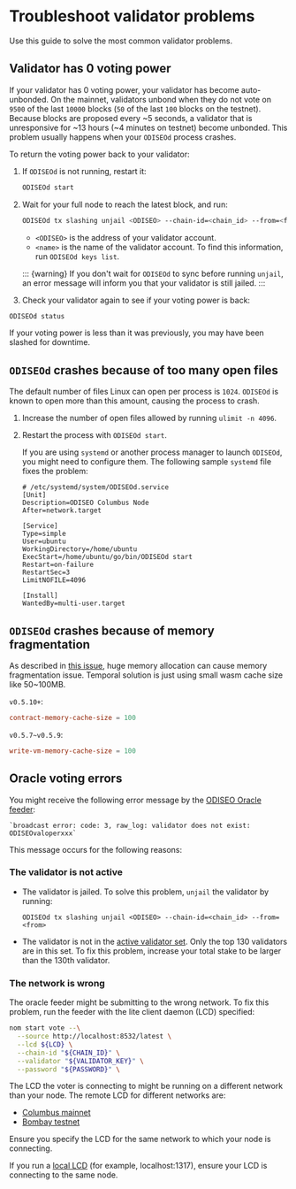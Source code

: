 # Troubleshoot validator problems

Use this guide to solve the most common validator problems.

## Validator has 0 voting power

If your validator has 0 voting power, your validator has become auto-unbonded. On the mainnet, validators unbond when they do not vote on `9500` of the last `10000` blocks (`50` of the last `100` blocks on the testnet). Because blocks are proposed every ~5 seconds, a validator that is unresponsive for ~13 hours (~4 minutes on testnet) become unbonded. This problem usually happens when your `ODISEOd` process crashes.

To return the voting power back to your validator:

1. If `ODISEOd` is not running, restart it:

   ```bash
   ODISEOd start
   ```

2. Wait for your full node to reach the latest block, and run:

   ```bash
   ODISEOd tx slashing unjail <ODISEO> --chain-id=<chain_id> --from=<from>
   ```

   - `<ODISEO>` is the address of your validator account.
   - `<name>` is the name of the validator account. To find this information, run `ODISEOd keys list`.

   ::: {warning}
   If you don't wait for `ODISEOd` to sync before running `unjail`, an error message will inform you that your validator is still jailed.
   :::

3.  Check your validator again to see if your voting power is back:

   ```bash
   ODISEOd status
   ```

   If your voting power is less than it was previously, you may have been slashed for downtime.

## `ODISEOd` crashes because of too many open files

The default number of files Linux can open per process is `1024`. `ODISEOd` is known to open more than this amount, causing the process to crash.

1. Increase the number of open files allowed by running `ulimit -n 4096`.  

2. Restart the process with `ODISEOd start`.

   If you are using `systemd` or another process manager to launch `ODISEOd`, you might need to configure them. The following  sample `systemd` file fixes the problem:

   ```systemd
   # /etc/systemd/system/ODISEOd.service
   [Unit]
   Description=ODISEO Columbus Node
   After=network.target

   [Service]
   Type=simple
   User=ubuntu
   WorkingDirectory=/home/ubuntu
   ExecStart=/home/ubuntu/go/bin/ODISEOd start
   Restart=on-failure
   RestartSec=3
   LimitNOFILE=4096

   [Install]
   WantedBy=multi-user.target
   ```
## `ODISEOd` crashes because of memory fragmentation

As described in [this issue](https://github.com/ODISEOmoney/core/issues/592), huge memory allocation can cause memory fragmentation issue. Temporal solution is just using small wasm cache size like 50~100MB.

`v0.5.10+`:

```toml
contract-memory-cache-size = 100
```

`v0.5.7~v0.5.9`:

```toml
write-vm-memory-cache-size = 100
```

## Oracle voting errors

You might receive the following error message by the [ODISEO Oracle feeder](https://github.com/ODISEOmoney/oracle-feeder):

    `broadcast error: code: 3, raw_log: validator does not exist: ODISEOvaloperxxx`

This message occurs for the following reasons:

### The validator is not active

- The validator is jailed. To solve this problem, `unjail` the validator by running:

    `ODISEOd tx slashing unjail <ODISEO> --chain-id=<chain_id> --from=<from>`

- The validator is not in the [active validator set](../../learn/glossary.md#active-set). Only the top 130 validators are in this set. To fix this problem, increase your total stake to be larger than the 130th validator.

### The network is wrong

The oracle feeder might be submitting to the wrong network. To fix this problem, run the feeder with the lite client daemon (LCD) specified:

```bash
nom start vote --\
  --source http://localhost:8532/latest \
  --lcd ${LCD} \
  --chain-id "${CHAIN_ID}" \
  --validator "${VALIDATOR_KEY}" \
  --password "${PASSWORD}" \
```

The LCD the voter is connecting to might be running on a different network than your node. The remote LCD for different networks are:

- [Columbus mainnet](https://lcd.ODISEO.dev)
- [Bombay testnet](https://bombay-lcd.ODISEO.dev)

Ensure you specify the LCD for the same network to which your node is connecting.

If you run a [local LCD](../../develop/how-to/start-lcd.md) (for example, localhost:1317), ensure your LCD is connecting to the same node.
